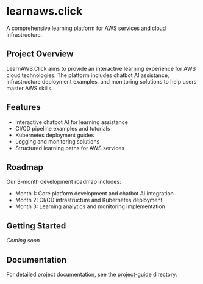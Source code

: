 # learnaws.click

A comprehensive learning platform for AWS services and cloud infrastructure.

## Project Overview

LearnAWS.Click aims to provide an interactive learning experience for AWS cloud technologies. The platform includes chatbot AI assistance, infrastructure deployment examples, and monitoring solutions to help users master AWS skills.

## Features

- Interactive chatbot AI for learning assistance
- CI/CD pipeline examples and tutorials
- Kubernetes deployment guides
- Logging and monitoring solutions
- Structured learning paths for AWS services

## Roadmap

Our 3-month development roadmap includes:
- Month 1: Core platform development and chatbot AI integration
- Month 2: CI/CD infrastructure and Kubernetes deployment
- Month 3: Learning analytics and monitoring implementation

## Getting Started

*Coming soon*

## Documentation

For detailed project documentation, see the [project-guide](./project-guide/) directory.